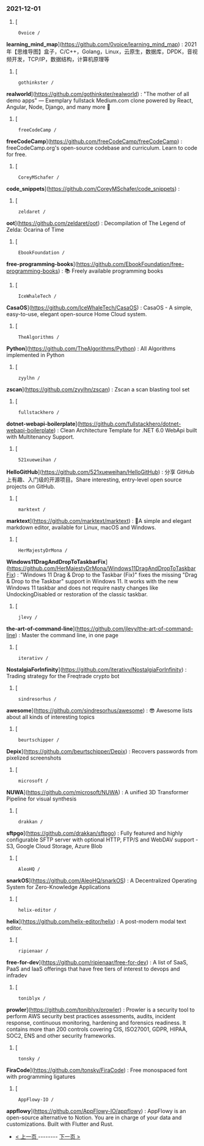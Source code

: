 ### 2021-12-01 
1. [
    

        0voice /
**learning_mind_map**](https://github.com/0voice/learning_mind_map) : 2021年【思维导图】盒子，C/C++，Golang，Linux，云原生，数据库，DPDK，音视频开发，TCP/IP，数据结构，计算机原理等
1. [
    

        gothinkster /
**realworld**](https://github.com/gothinkster/realworld) : "The mother of all demo apps" — Exemplary fullstack Medium.com clone powered by React, Angular, Node, Django, and many more 🏅
1. [
    

        freeCodeCamp /
**freeCodeCamp**](https://github.com/freeCodeCamp/freeCodeCamp) : freeCodeCamp.org's open-source codebase and curriculum. Learn to code for free.
1. [
    

        CoreyMSchafer /
**code_snippets**](https://github.com/CoreyMSchafer/code_snippets) : 
1. [
    

        zeldaret /
**oot**](https://github.com/zeldaret/oot) : Decompilation of The Legend of Zelda: Ocarina of Time
1. [
    

        EbookFoundation /
**free-programming-books**](https://github.com/EbookFoundation/free-programming-books) : 📚 Freely available programming books
1. [
    

        IceWhaleTech /
**CasaOS**](https://github.com/IceWhaleTech/CasaOS) : CasaOS - A simple, easy-to-use, elegant open-source Home Cloud system.
1. [
    

        TheAlgorithms /
**Python**](https://github.com/TheAlgorithms/Python) : All Algorithms implemented in Python
1. [
    

        zyylhn /
**zscan**](https://github.com/zyylhn/zscan) : Zscan a scan blasting tool set
1. [
    

        fullstackhero /
**dotnet-webapi-boilerplate**](https://github.com/fullstackhero/dotnet-webapi-boilerplate) : Clean Architecture Template for .NET 6.0 WebApi built with Multitenancy Support.
1. [
    

        521xueweihan /
**HelloGitHub**](https://github.com/521xueweihan/HelloGitHub) : 分享 GitHub 上有趣、入门级的开源项目。Share interesting, entry-level open source projects on GitHub.
1. [
    

        marktext /
**marktext**](https://github.com/marktext/marktext) : 📝A simple and elegant markdown editor, available for Linux, macOS and Windows.
1. [
    

        HerMajestyDrMona /
**Windows11DragAndDropToTaskbarFix**](https://github.com/HerMajestyDrMona/Windows11DragAndDropToTaskbarFix) : "Windows 11 Drag & Drop to the Taskbar (Fix)" fixes the missing "Drag & Drop to the Taskbar" support in Windows 11. It works with the new Windows 11 taskbar and does not require nasty changes like UndockingDisabled or restoration of the classic taskbar.
1. [
    

        jlevy /
**the-art-of-command-line**](https://github.com/jlevy/the-art-of-command-line) : Master the command line, in one page
1. [
    

        iterativv /
**NostalgiaForInfinity**](https://github.com/iterativv/NostalgiaForInfinity) : Trading strategy for the Freqtrade crypto bot
1. [
    

        sindresorhus /
**awesome**](https://github.com/sindresorhus/awesome) : 😎 Awesome lists about all kinds of interesting topics
1. [
    

        beurtschipper /
**Depix**](https://github.com/beurtschipper/Depix) : Recovers passwords from pixelized screenshots
1. [
    

        microsoft /
**NUWA**](https://github.com/microsoft/NUWA) : A unified 3D Transformer Pipeline for visual synthesis
1. [
    

        drakkan /
**sftpgo**](https://github.com/drakkan/sftpgo) : Fully featured and highly configurable SFTP server with optional HTTP, FTP/S and WebDAV support - S3, Google Cloud Storage, Azure Blob
1. [
    

        AleoHQ /
**snarkOS**](https://github.com/AleoHQ/snarkOS) : A Decentralized Operating System for Zero-Knowledge Applications
1. [
    

        helix-editor /
**helix**](https://github.com/helix-editor/helix) : A post-modern modal text editor.
1. [
    

        ripienaar /
**free-for-dev**](https://github.com/ripienaar/free-for-dev) : A list of SaaS, PaaS and IaaS offerings that have free tiers of interest to devops and infradev
1. [
    

        toniblyx /
**prowler**](https://github.com/toniblyx/prowler) : Prowler is a security tool to perform AWS security best practices assessments, audits, incident response, continuous monitoring, hardening and forensics readiness. It contains more than 200 controls covering CIS, ISO27001, GDPR, HIPAA, SOC2, ENS and other security frameworks.
1. [
    

        tonsky /
**FiraCode**](https://github.com/tonsky/FiraCode) : Free monospaced font with programming ligatures
1. [
    

        AppFlowy-IO /
**appflowy**](https://github.com/AppFlowy-IO/appflowy) : AppFlowy is an open-source alternative to Notion. You are in charge of your data and customizations. Built with Flutter and Rust. 

- [ < 上一页 ](https://github.com/able8/github-trending-daily-record/blob/master/2021-11-30.md) -------- [ 下一页 > ](https://github.com/able8/github-trending-daily-record/blob/master/2021-12-02.md)